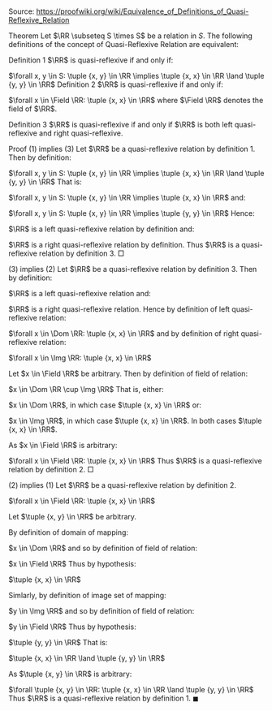# 

Source: https://proofwiki.org/wiki/Equivalence_of_Definitions_of_Quasi-Reflexive_Relation



Theorem
Let $\RR \subseteq S \times S$ be a relation in $S$.
The following definitions of the concept of Quasi-Reflexive Relation are equivalent:

Definition 1
$\RR$ is quasi-reflexive if and only if:

$\forall x, y \in S: \tuple {x, y} \in \RR \implies \tuple {x, x} \in \RR \land \tuple {y, y} \in \RR$
Definition 2
$\RR$ is quasi-reflexive if and only if:

$\forall x \in \Field \RR: \tuple {x, x} \in \RR$
where $\Field \RR$ denotes the field of $\RR$.

Definition 3
$\RR$ is quasi-reflexive if and only if $\RR$ is both left quasi-reflexive and right quasi-reflexive.


Proof
$(1)$ implies $(3)$
Let $\RR$ be a quasi-reflexive relation by definition $1$.
Then by definition:

$\forall x, y \in S: \tuple {x, y} \in \RR \implies \tuple {x, x} \in \RR \land \tuple {y, y} \in \RR$
That is:

$\forall x, y \in S: \tuple {x, y} \in \RR \implies \tuple {x, x} \in \RR$
and:

$\forall x, y \in S: \tuple {x, y} \in \RR \implies \tuple {y, y} \in \RR$
Hence:

$\RR$ is a left quasi-reflexive relation by definition
and:

$\RR$ is a right quasi-reflexive relation by definition.
Thus $\RR$ is a quasi-reflexive relation by definition $3$.
$\Box$


$(3)$ implies $(2)$
Let $\RR$ be a quasi-reflexive relation by definition $3$.
Then by definition:

$\RR$ is a left quasi-reflexive relation
and:

$\RR$ is a right quasi-reflexive relation.
Hence by definition of left quasi-reflexive relation:

$\forall x \in \Dom \RR: \tuple {x, x} \in \RR$
and by definition of right quasi-reflexive relation:

$\forall x \in \Img \RR: \tuple {x, x} \in \RR$

Let $x \in \Field \RR$ be arbitrary.
Then by definition of field of relation:

$x \in \Dom \RR \cup \Img \RR$
That is, either:

$x \in \Dom \RR$, in which case $\tuple {x, x} \in \RR$
or:

$x \in \Img \RR$, in which case $\tuple {x, x} \in \RR$.
In both cases $\tuple {x, x} \in \RR$.

As $x \in \Field \RR$ is arbitrary:

$\forall x \in \Field \RR: \tuple {x, x} \in \RR$
Thus $\RR$ is a quasi-reflexive relation by definition $2$.
$\Box$


$(2)$ implies $(1)$
Let $\RR$ be a quasi-reflexive relation by definition $2$.

$\forall x \in \Field \RR: \tuple {x, x} \in \RR$

Let $\tuple {x, y} \in \RR$ be arbitrary.

By definition of domain of mapping:

$x \in \Dom \RR$
and so by definition of field of relation:

$x \in \Field \RR$
Thus by hypothesis:

$\tuple {x, x} \in \RR$

Simlarly, by definition of image set of mapping:

$y \in \Img \RR$
and so by definition of field of relation:

$y \in \Field \RR$
Thus by hypothesis:

$\tuple {y, y} \in \RR$
That is:

$\tuple {x, x} \in \RR \land \tuple {y, y} \in \RR$

As $\tuple {x, y} \in \RR$ is arbitrary:

$\forall \tuple {x, y} \in \RR: \tuple {x, x} \in \RR \land \tuple {y, y} \in \RR$
Thus $\RR$ is a quasi-reflexive relation by definition $1$.
$\blacksquare$





